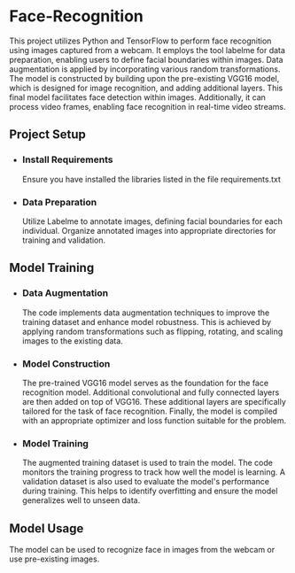 # Face-Recognition
This project utilizes Python and TensorFlow to perform face recognition using images captured from a webcam. It employs the tool labelme for data preparation, enabling users to define facial boundaries within images. Data augmentation is applied by incorporating various random transformations. The model is constructed by building upon the pre-existing VGG16 model, which is designed for image recognition, and adding additional layers. This final model facilitates face detection within images. Additionally, it can process video frames, enabling face recognition in real-time video streams.

## Project Setup
- ### Install Requirements
  Ensure you have installed the libraries listed in the file requirements.txt

- ### Data Preparation
  Utilize Labelme to annotate images, defining facial boundaries for each individual.
  Organize annotated images into appropriate directories for training and validation.

## Model Training
- ### Data Augmentation
  The code implements data augmentation techniques to improve the training dataset and enhance model robustness.
  This is achieved by applying random transformations such as flipping, rotating, and scaling images to the existing data.

- ### Model Construction
  The pre-trained VGG16 model serves as the foundation for the face recognition model.
  Additional convolutional and fully connected layers are then added on top of VGG16.
  These additional layers are specifically tailored for the task of face recognition.
  Finally, the model is compiled with an appropriate optimizer and loss function suitable for the problem.

- ### Model Training
  The augmented training dataset is used to train the model.
  The code monitors the training progress to track how well the model is learning.
  A validation dataset is also used to evaluate the model's performance during training.
  This helps to identify overfitting and ensure the model generalizes well to unseen data.

## Model Usage
The model can be used to recognize face in images from the webcam or use pre-existing images.
